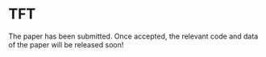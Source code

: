 # TFT
The paper has been submitted. Once accepted, the relevant code and data of the paper will be released soon!
